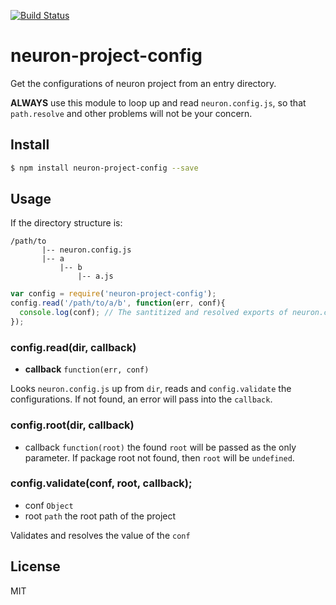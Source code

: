 [![Build Status](https://travis-ci.org/neuron-js/neuron-project-config.svg?branch=master)](https://travis-ci.org/neuron-js/neuron-project-config)
<!-- optional npm version
[![NPM version](https://badge.fury.io/js/neuron-project-config.svg)](http://badge.fury.io/js/neuron-project-config)
-->
<!-- optional npm downloads
[![npm module downloads per month](http://img.shields.io/npm/dm/neuron-project-config.svg)](https://www.npmjs.org/package/neuron-project-config)
-->
<!-- optional dependency status
[![Dependency Status](https://david-dm.org/neuron-js/neuron-project-config.svg)](https://david-dm.org/neuron-js/neuron-project-config)
-->

# neuron-project-config

Get the configurations of neuron project from an entry directory. 

**ALWAYS** use this module to loop up and read `neuron.config.js`, so that `path.resolve` and other problems will not be your concern.

## Install

```sh
$ npm install neuron-project-config --save
```

## Usage

If the directory structure is:

```
/path/to
       |-- neuron.config.js
       |-- a
           |-- b
               |-- a.js
```

```js
var config = require('neuron-project-config');
config.read('/path/to/a/b', function(err, conf){
  console.log(conf); // The santitized and resolved exports of neuron.config.js
});
```

### config.read(dir, callback)

- **callback** `function(err, conf)`

Looks `neuron.config.js` up from `dir`, reads and `config.validate` the configurations. If not found, an error will pass into the `callback`.

### config.root(dir, callback)

- callback `function(root)` the found `root` will be passed as the only parameter. If package root not found, then `root` will be `undefined`.

### config.validate(conf, root, callback);

- conf `Object` 
- root `path` the root path of the project

Validates and resolves the value of the `conf`

## License

MIT
